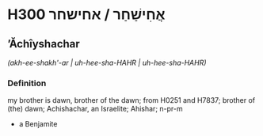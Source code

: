# H300 אֲחִישַׁחַר / אחישחר

## ʼĂchîyshachar

_(akh-ee-shakh'-ar | uh-hee-sha-HAHR | uh-hee-sha-HAHR)_

### Definition

my brother is dawn, brother of the dawn; from H0251 and H7837; brother of (the) dawn; Achishachar, an Israelite; Ahishar; n-pr-m

- a Benjamite

